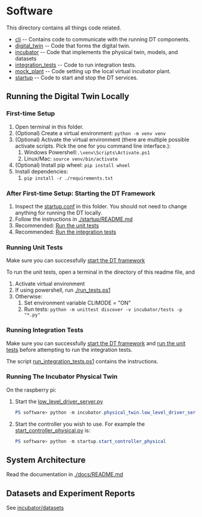 # Software

This directory contains all things code related.
- [cli](./cli) -- Contains code to communicate with the running DT components.
- [digital_twin](./digital_twin) -- Code that forms the digital twin.
- [incubator](./incubator) -- Code that implements the physical twin, models, and datasets
- [integration_tests](./integration_tests) -- Code to run integration tests.
- [mock_plant](./mock_plant) -- Code setting up the local virtual incubator plant.
- [startup](./startup) -- Code to start and stop the DT services.

## Running the Digital Twin Locally

### First-time Setup
1. Open terminal in this folder.
2. (Optional) Create a virtual environment: `python -m venv venv`
3. (Optional) Activate the virtual environment (there are multiple possible activate scripts. Pick the one for you command line interface.): 
   1. Windows Powershell:`.\venv\Scripts\Activate.ps1` 
   2. Linux/Mac: `source venv/bin/activate`
4. (Optional) Install pip wheel: `pip install wheel`
5. Install dependencies:
   1. `pip install -r ./requirements.txt`

### After First-time Setup: Starting the DT Framework

1. Inspect the [startup.conf](./startup.conf) in this folder. You should not need to change anything for running the DT locally.
2. Follow the instructions in [./startup/README.md](./startup/README.md)
3. Recommended: [Run the unit tests](#running-unit-tests)
4. Recommended: [Run the integration tests](#running-integration-tests)

### Running Unit Tests

Make sure you can successfully [start the DT framework](#after-first-time-setup-starting-the-dt-framework)

To run the unit tests, open a terminal in the directory of this readme file, and
1. Activate virtual environment
2. If using powershell, run [./run_tests.ps1](./run_tests.ps1)
3. Otherwise:
   1. Set environment variable CLIMODE = "ON"
   2. Run tests: `python -m unittest discover -v incubator/tests -p "*.py"`

### Running Integration Tests

Make sure you can successfully [start the DT framework](#after-first-time-setup-starting-the-dt-framework) and [run the unit tests](#running-unit-tests) before attempting to run the integration tests.

The script [run_integration_tests.ps1](./run_integration_tests.ps1) contains the instructions.

### Running The Incubator Physical Twin

On the raspberry pi: 
1. Start the [low_level_driver_server.py](incubator/physical_twin/low_level_driver_server.py)
   ```powershell 
   PS software> python -m incubator.physical_twin.low_level_driver_server
   ```
2. Start the controller you wish to use. For example the [start_controller_physical.py](startup/start_controller_physical.py) is:
   ```powershell 
   PS software> python -m startup.start_controller_physical
   ```

## System Architecture

Read the documentation in [./docs/README.md](./docs/README.md)

## Datasets and Experiment Reports

See [incubator/datasets](./incubator/datasets/README.md)
